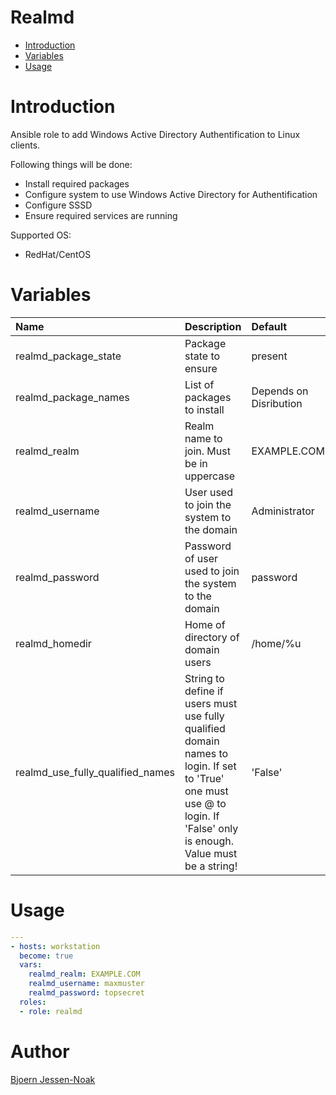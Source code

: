 Realmd
==========
- [Introduction](#introduction)
- [Variables](#variables)
- [Usage](#usage)

# Introduction
Ansible role to add Windows Active Directory Authentification to Linux clients.

Following things will be done:
- Install required packages
- Configure system to use Windows Active Directory for Authentification
- Configure SSSD
- Ensure required services are running

Supported OS:
- RedHat/CentOS

# Variables
| Name | Description | Default |
|:-----|:------------|:--------|
| realmd_package_state | Package state to ensure | present |
| realmd_package_names | List of packages to install | Depends on Disribution |
| realmd_realm | Realm name to join. Must be in uppercase | EXAMPLE.COM |
| realmd_username | User used to join the system to the domain | Administrator |
| realmd_password | Password of user used to join the system to the domain | password |
| realmd_homedir | Home of directory of domain users | /home/%u |
| realmd_use_fully_qualified_names | String to define if users must use fully qualified domain names to login. If set to 'True' one must use <username>@<domain> to login. If 'False' only <username> is enough. Value must be a string!| 'False'

# Usage
```yaml
---
- hosts: workstation
  become: true
  vars:
    realmd_realm: EXAMPLE.COM
    realmd_username: maxmuster
    realmd_password: topsecret
  roles:
  - role: realmd
```

# Author
[Bjoern Jessen-Noak](mailto:oswalya@gmail.com)

